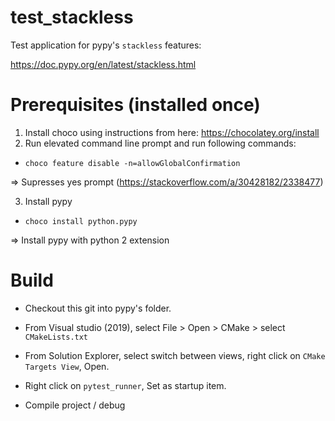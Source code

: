 # test_stackless

Test application for pypy's `stackless` features:

https://doc.pypy.org/en/latest/stackless.html

# Prerequisites (installed once)

1. Install choco using instructions from here: https://chocolatey.org/install
2. Run elevated command line prompt and run following commands:

* `choco feature disable -n=allowGlobalConfirmation`

=> Supresses yes prompt (https://stackoverflow.com/a/30428182/2338477)

3. Install pypy

* `choco install python.pypy`

=> Install pypy with python 2 extension

# Build

- Checkout this git into pypy's folder.

- From Visual studio (2019), select File > Open > CMake > select `CMakeLists.txt`

- From Solution Explorer, select switch between views, right click on `CMake Targets View`, Open.

- Right click on `pytest_runner`, Set as startup item.

- Compile project / debug

